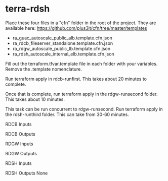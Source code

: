 # terra-rdsh

Place these four files in a "cfn" folder in the root of the project.  They are available here: https://github.com/plus3it/cfn/tree/master/templates

* ra_guac_autoscale_public_alb.template.cfn.json
* ra_rdcb_fileserver_standalone.template.cfn.json
* ra_rdgw_autoscale_public_lb.template.cfn.json
* ra_rdsh_autoscale_internal_elb.template.cfn.json


Fill out the terraform.tfvar.template file in each folder with your variables.  Remove the .template nomenclature.

Run terraform apply in rdcb-runfirst.  This takes about 20 minutes to complete.

Once that is complete, run terraform apply in the rdgw-runsecond folder.  This takes about 10 minutes.

This task can be run concurrent to rdgw-runsecond.  Run terraform apply in the rdsh-runthird folder.  This can take from 30-60 minutes.



RDCB Inputs


RDCB Outputs


RDGW Inputs


RDGW Outputs


RDSH Inputs


RDSH Outputs
None